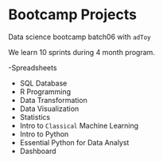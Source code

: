 # Bootcamp Projects
Data science bootcamp batch06 with `adToy`

We learn 10 sprints during 4 month program.

-Spreadsheets
- SQL Database
- R Programming
- Data Transformation
- Data Visualization
- Statistics
- Intro to `Classical` Machine Learning
- Intro to Python
- Essential Python for Data Analyst
- Dashboard
